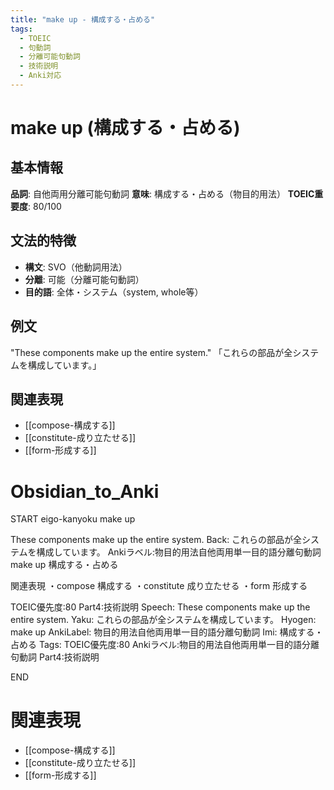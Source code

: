 ```yaml
---
title: "make up - 構成する・占める"
tags:
  - TOEIC
  - 句動詞
  - 分離可能句動詞
  - 技術説明
  - Anki対応
---
```


# make up (構成する・占める)

## 基本情報
**品詞**: 自他両用分離可能句動詞
**意味**: 構成する・占める（物目的用法）
**TOEIC重要度**: 80/100

## 文法的特徴
- **構文**: SVO（他動詞用法）
- **分離**: 可能（分離可能句動詞）
- **目的語**: 全体・システム（system, whole等）

## 例文
"These components make up the entire system."
「これらの部品が全システムを構成しています。」

## 関連表現
- [[compose-構成する]]
- [[constitute-成り立たせる]]
- [[form-形成する]]

# Obsidian_to_Anki
START
eigo-kanyoku
make up

These components make up the entire system.
Back: 
これらの部品が全システムを構成しています。
Ankiラベル:物目的用法自他両用単一目的語分離句動詞
make up
構成する・占める

関連表現
・compose 構成する
・constitute 成り立たせる
・form 形成する

TOEIC優先度:80
Part4:技術説明
Speech: These components make up the entire system.
Yaku: これらの部品が全システムを構成しています。
Hyogen: make up
AnkiLabel: 物目的用法自他両用単一目的語分離句動詞
Imi: 構成する・占める
Tags: TOEIC優先度:80 Ankiラベル:物目的用法自他両用単一目的語分離句動詞 Part4:技術説明
<!--ID: 1752942088172-->
END

# 関連表現
- [[compose-構成する]]
- [[constitute-成り立たせる]]
- [[form-形成する]] 